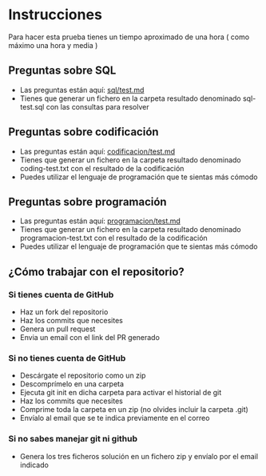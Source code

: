 # Instrucciones

Para hacer esta prueba tienes un tiempo aproximado de una hora ( como máximo una hora y media )

## Preguntas sobre SQL

* Las preguntas están aquí: [sql/test.md](sql/test.md)
* Tienes que generar un fichero en la carpeta resultado denominado sql-test.sql con las consultas para resolver 

## Preguntas sobre codificación

* Las preguntas están aquí: [codificacion/test.md](codificacion/test.md)
* Tienes que generar un fichero en la carpeta resultado denominado coding-test.txt con el resultado de la codificación
* Puedes utilizar el lenguaje de programación que te sientas más cómodo

## Preguntas sobre programación

* Las preguntas están aquí: [programacion/test.md](programacion/test.md)
* Tienes que generar un fichero en la carpeta resultado denominado programacion-test.txt con el resultado de la codificación
* Puedes utilizar el lenguaje de programación que te sientas más cómodo

## ¿Cómo trabajar con el repositorio?

### Si tienes cuenta de GitHub

* Haz un fork del repositorio
* Haz los commits que necesites
* Genera un pull request 
* Envia un email con el link del PR generado

### Si no tienes cuenta de GitHub

* Descárgate el repositorio como un zip
* Descomprímelo en una carpeta
* Ejecuta git init en dicha carpeta para activar el historial de git
* Haz los commits que necesites
* Comprime toda la carpeta en un zip (no olvides incluir la carpeta .git)
* Envíalo al email que se te indica previamente en el correo

### Si no sabes manejar git ni github
* Genera los tres ficheros solución en un fichero zip y envíalo por el email indicado
